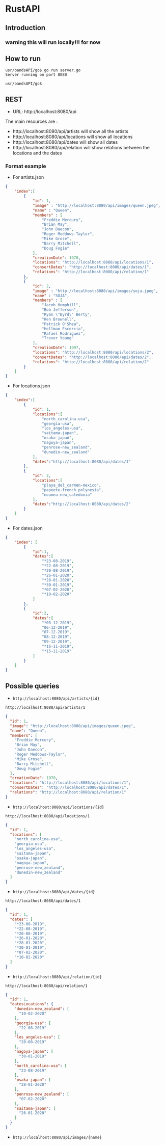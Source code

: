 # RustAPI

## Introduction

### **warning this will run locally!!! for now**

## How to run

```console
usr/bandsAPI/go$ go run server.go
Server running on port 8080

usr/bandsAPI/go$
```

## REST

- URL: http://localhost:8080/api

The main resources are :

- http://localhost:8080/api/artists will show all the artists
- http://localhost:8080/api/locations will show all locations
- http://localhost:8080/api/dates will show all dates
- http://localhost:8080/api/relation will show relations between the locations and the dates

### Format example

- For artists.json

```json
{
    "index":[
        {
            "id": 1,
            "image" : "http://localhost:8080/api/images/queen.jpeg",
            "name" : "Queen",
            "members" : [
                "Freddie Mercury",
                "Brian May",
                "John Daecon",
                "Roger Meddows-Taylor",
                "Mike Grose",
                "Barry Mitchell",
                "Doug Fogie"
            ],
            "creationDate": 1970,
            "locations": "http://localhost:8080/api/locations/1",
            "consertDates": "http://localhost:8080/api/dates/1",
            "relations": "http://localhost:8080/api/relation/1"
        },
        {
            "id": 2,
            "image" : "http://localhost:8080/api/images/soja.jpeg",
            "name" : "SOJA",
            "members" : [
                "Jacob Hemphill",
                "Bob Jefferson",
                "Ryan \"Byrd\" Berty",
                "Ken Brownell",
                "Patrick O'Shea",
                "Hellman Escorcia",
                "Rafael Rodriguez",
                "Trevor Young"
            ],
            "creationDate": 1997,
            "locations": "http://localhost:8080/api/locations/2",
            "consertDates": "http://localhost:8080/api/dates/2",
            "relations": "http://localhost:8080/api/relation/2"
        }
    ]
}
```

- For locations.json

```json
{
    "index":[
        {
            "id": 1,
            "locations":[
                "north_carolina-usa",
                "georgia-usa",
                "los_angeles-usa",
                "saitama-japan",
                "osaka-japan",
                "nagoya-japan",
                "penrose-new_zealand",
                "dunedin-new_zealand"
            ],
            "dates":"http://localhost:8080/api/dates/1"
        },
        {
            "id": 2,
            "locations":[
                "playa_del_carmen-mexico",
                "papeete-french_polynesia",
                "noumea-new_caledonia"
            ],
            "dates":"http://localhost:8080/api/dates/2"
        }
    ]
}
```

- For dates.json

```json
{
    "index": [
        {
            "id":1,
            "dates":[
                "*23-08-2019",
                "*22-08-2019",
                "*20-08-2019",
                "*26-01-2020",
                "*28-01-2020",
                "*30-01-2019",
                "*07-02-2020",
                "*10-02-2020"
            ]
        },
        {
            "id":2,
            "dates":[
                "*05-12-2019",
                "06-12-2019",
                "07-12-2019",
                "08-12-2019",
                "09-12-2019",
                "*16-11-2019",
                "*15-11-2019"  
            ]
        }
    ]
}
```

## Possible queries

- `http://localhost:8080/api/artists/{id}`

`http://localhost:8080/api/artists/1`

```json
{
  "id": 1,
  "image": "http://localhost:8080/api/images/queen.jpeg",
  "name": "Queen",
  "members": [
    "Freddie Mercury",
    "Brian May",
    "John Daecon",
    "Roger Meddows-Taylor",
    "Mike Grose",
    "Barry Mitchell",
    "Doug Fogie"
  ],
  "creationDate": 1970,
  "locations": "http://localhost:8080/api/locations/1",
  "consertDates": "http://localhost:8080/api/dates/1",
  "relations": "http://localhost:8080/api/relation/1"
}
```

- `http://localhost:8080/api/locations/{id}`

`http://localhost:8080/api/locations/1`

```json
{
  "id": 1,
  "locations": [
    "north_carolina-usa",
    "georgia-usa",
    "los_angeles-usa",
    "saitama-japan",
    "osaka-japan",
    "nagoya-japan",
    "penrose-new_zealand",
    "dunedin-new_zealand"
  ]
}
```

- `http://localhost:8080/api/dates/{id}`

`http://localhost:8080/api/dates/1`

```json
{
  "id": 1,
  "dates": [
    "*23-08-2019",
    "*22-08-2019",
    "*20-08-2019",
    "*26-01-2020",
    "*28-01-2020",
    "*30-01-2019",
    "*07-02-2020",
    "*10-02-2020"
  ]
}
```

- `http://localhost:8080/api/relation/{id}`

`http://localhost:8080/api/relation/1`

```json
{
  "id": 1,
  "datesLocations": {
    "dunedin-new_zealand": [
      "10-02-2020"
    ],
    "georgia-usa": [
      "22-08-2019"
    ],
    "los_angeles-usa": [
      "20-08-2019"
    ],
    "nagoya-japan": [
      "30-01-2019"
    ],
    "north_carolina-usa": [
      "23-08-2019"
    ],
    "osaka-japan": [
      "28-01-2020"
    ],
    "penrose-new_zealand": [
      "07-02-2020"
    ],
    "saitama-japan": [
      "26-01-2020"
    ]
  }
}
```

- `http://localhost:8080/api/images/{name}`
